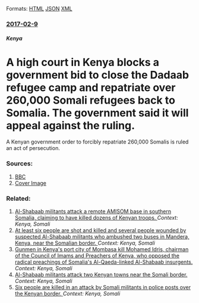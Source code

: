 
Formats: [HTML](/news/2017/02/9/a-high-court-in-kenya-blocks-a-government-bid-to-close-the-dadaab-refugee-camp-and-repatriate-over-260-000-somali-refugees-back-to-somalia.html)  [JSON](/news/2017/02/9/a-high-court-in-kenya-blocks-a-government-bid-to-close-the-dadaab-refugee-camp-and-repatriate-over-260-000-somali-refugees-back-to-somalia.json)  [XML](/news/2017/02/9/a-high-court-in-kenya-blocks-a-government-bid-to-close-the-dadaab-refugee-camp-and-repatriate-over-260-000-somali-refugees-back-to-somalia.xml)  

### [2017-02-9](/news/2017/02/9/index.md)

##### Kenya
# A high court in Kenya blocks a government bid to close the Dadaab refugee camp and repatriate over 260,000 Somali refugees back to Somalia. The government said it will appeal against the ruling. 

A Kenyan government order to forcibly repatriate 260,000 Somalis is ruled an act of persecution.


### Sources:

1. [BBC](http://www.bbc.com/news/world-africa-38917681)
1. [Cover Image](http://ichef-1.bbci.co.uk/news/1024/cpsprodpb/1291B/production/_89795067_89795065.jpg)

### Related:

1. [Al-Shabaab militants attack a remote AMISOM base in southern Somalia, claiming to have killed dozens of Kenyan troops. ](/news/2017/01/27/al-shabaab-militants-attack-a-remote-amisom-base-in-southern-somalia-claiming-to-have-killed-dozens-of-kenyan-troops.md) _Context: Kenya, Somali_
2. [At least six people are shot and killed and several people wounded by suspected Al-Shabaab militants who ambushed two buses in Mandera, Kenya, near the Somalian border. ](/news/2016/07/1/at-least-six-people-are-shot-and-killed-and-several-people-wounded-by-suspected-al-shabaab-militants-who-ambushed-two-buses-in-mandera-keny.md) _Context: Kenya, Somali_
3. [Gunmen in Kenya's port city of Mombasa kill Mohamed Idris, chairman of the Council of Imams and Preachers of Kenya, who opposed the radical preachings of Somalia's Al-Qaeda-linked Al-Shabaab insurgents. ](/news/2014/06/10/gunmen-in-kenya-s-port-city-of-mombasa-kill-mohamed-idris-chairman-of-the-council-of-imams-and-preachers-of-kenya-who-opposed-the-radical.md) _Context: Kenya, Somali_
4. [Al-Shabaab militants attack two Kenyan towns near the Somali border. ](/news/2013/09/26/al-shabaab-militants-attack-two-kenyan-towns-near-the-somali-border.md) _Context: Kenya, Somali_
5. [Six people are killed in an attack by Somali militants in police posts over the Kenyan border. ](/news/2013/05/26/six-people-are-killed-in-an-attack-by-somali-militants-in-police-posts-over-the-kenyan-border.md) _Context: Kenya, Somali_
